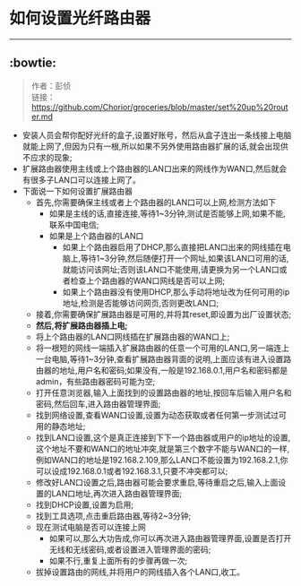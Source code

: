 # 如何设置光纤路由器
---
:bowtie:
---
>作者：彭侦  
>链接：<https://github.com/Chorior/groceries/blob/master/set%20up%20router.md>

* 安装人员会帮你配好光纤的盒子,设置好账号，然后从盒子连出一条线接上电脑就能上网了,但因为只有一根,所以如果不另外使用路由器扩展的话,就会出现供不应求的现象;
* 扩展路由器使用主线或上个路由器的LAN口出来的网线作为WAN口,然后就会有很多子LAN口可以连接上网了。
* 下面说一下如何设置扩展路由器
  * 首先,你需要确保主线或者上个路由器的LAN口可以上网,检测方法如下
    * 如果是主线的话,直接连接,等待1~3分钟,测试是否能够上网,如果不能,联系中国电信;
    * 如果是上个路由器的LAN口
      * 如果上个路由器启用了DHCP,那么直接把LAN口出来的网线插在电脑上,等待1~3分钟,然后随便打开一个网址,如果该LAN口可用的话,就能访问该网址;否则该LAN口不能使用,请更换为另一个LAN口或者检查上个路由器的WAN口网线是否可以上网;
      * 如果上个路由器没有使用DHCP,那么手动将地址改为任何可用的ip地址,检测是否能够访问网页,否则更改LAN口;
  * 接着,你需要确保扩展路由器是可用的,并将其reset,即设置为出厂设置状态;
  * __然后,将扩展路由器插上电;__
  * 将上个路由器的LAN口网线插在扩展路由器的WAN口上;
  * 将一根短的网线一端插入扩展路由器的任意一个可用的LAN口,另一端连上一台电脑,等待1~3分钟,查看扩展路由器背面的说明,上面应该有进入设置路由器的地址,用户名和密码;如果没有,一般是192.168.0.1,用户名和密码都是admin，有些路由器密码可能为空;
  * 打开任意浏览器,输入上面找到的设置路由器的地址,按回车后输入用户名和密码,然后回车,进入路由器管理界面;
  * 找到网络设置,查看WAN口设置,设置为动态获取或者任何第一步测试过可用的静态地址;
  * 找到LAN口设置,这个是真正连接到下下一个路由器或用户的ip地址的设置,这个地址不要和WAN口的地址冲突,就是第三个数字不能与WAN口的一样,例如WAN口的地址是192.168.2.109,那么LAN口不能设置为192.168.2.1,你可以设成192.168.0.1或者192.168.3.1,只要不冲突都可以;
  * 修改好LAN口设置之后,路由器可能会要求重启,等待重启之后,输入上面设置的LAN口地址,再次进入路由器管理界面;
  * 找到DHCP设置,设置为启用;
  * 找到工具选项,点击重启路由器,等待2~3分钟;
  * 现在测试电脑是否可以连接上网
    * 如果可以,那么大功告成,你可以再次进入路由器管理界面,设置是否打开无线和无线密码,或者设置进入管理界面的密码;
    * 如果不行,重复上面所有的步骤再做一次;
  * 拔掉设置路由的网线,并将用户的网线插入各个LAN口,收工。
